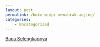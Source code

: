 ```yaml
---
layout: post
permalink: /buku-mimpi-menabrak-anjing/
categories:
    - Uncategorized
---
```


[Baca Selengkapnya](/01)